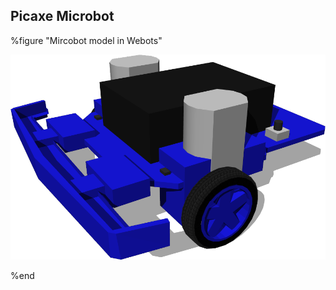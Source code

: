 ## Picaxe Microbot

%figure "Mircobot model in Webots"

![model.png](images/robots/microbot/model.png)

%end
